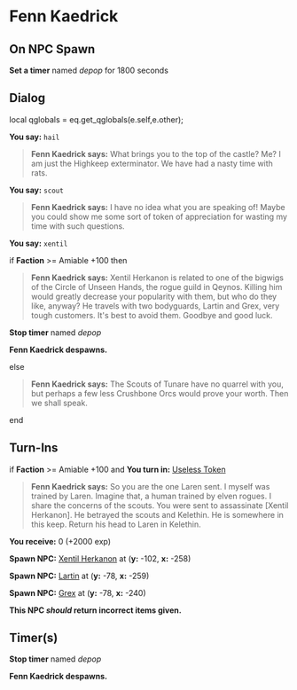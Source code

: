 # Fenn Kaedrick
## On NPC Spawn

**Set a timer** named *depop* for 1800 seconds
## Dialog

local qglobals = eq.get_qglobals(e.self,e.other);

**You say:** `hail`



>**Fenn Kaedrick says:** What brings you to the top of the castle? Me? I am just the Highkeep exterminator. We have had a nasty time with rats.

**You say:** `scout`



>**Fenn Kaedrick says:** I have no idea what you are speaking of!  Maybe you could show me some sort of token of appreciation for wasting my time with such questions.

**You say:** `xentil`



if **Faction** >= Amiable +100 then 




>**Fenn Kaedrick says:** Xentil Herkanon is related to one of the bigwigs of the Circle of Unseen Hands, the rogue guild in Qeynos. Killing him would greatly decrease your popularity with them, but who do they like, anyway? He travels with two bodyguards, Lartin and Grex, very tough customers. It's best to avoid them. Goodbye and good luck.



**Stop timer** named *depop*



**Fenn Kaedrick despawns.**




else



>**Fenn Kaedrick says:** The Scouts of Tunare have no quarrel with you, but perhaps a few less Crushbone Orcs would prove your worth. Then we shall speak.


end

## Turn-Ins



if **Faction** >= Amiable +100 and  **You turn in:** [Useless Token](/item/12185)




>**Fenn Kaedrick says:** So you are the one Laren sent. I myself was trained by Laren. Imagine that, a human trained by elven rogues. I share the concerns of the scouts. You were sent to assassinate [Xentil Herkanon]. He betrayed the scouts and Kelethin. He is somewhere in this keep. Return his head to Laren in Kelethin.






 **You receive:** 0 (+2000 exp)


**Spawn NPC:**  [Xentil Herkanon](/npc/6185) at (**y:** -102, **x:** -258)





**Spawn NPC:**  [Lartin](/npc/6186) at (**y:** -78, **x:** -259)





**Spawn NPC:**  [Grex](/npc/6187) at (**y:** -78, **x:** -240)









**This NPC *should* return incorrect items given.**

## Timer(s)

**Stop timer** named *depop*

**Fenn Kaedrick despawns.**